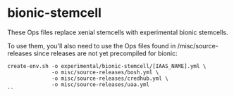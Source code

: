 # bionic-stemcell

These Ops files replace xenial stemcells with experimental bionic stemcells.

To use them, you'll also need to use the Ops files found in /misc/source-releases since releases are not yet precompiled for bionic:

```
create-env.sh -o experimental/bionic-stemcell/[IAAS_NAME].yml \
              -o misc/source-releases/bosh.yml \
              -o misc/source-releases/credhub.yml \
              -o misc/source-releases/uaa.yml
``
